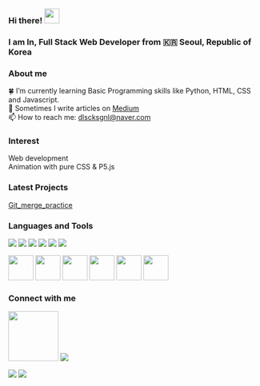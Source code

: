 ### Hi there! <img src="https://raw.githubusercontent.com/MartinHeinz/MartinHeinz/master/wave.gif" width="30px">
### I am In, Full Stack Web Developer from :kr: Seoul, Republic of Korea 

### About me

:four_leaf_clover: I’m currently learning Basic Programming skills like Python, HTML, CSS and Javascript.<br/>
:pencil: Sometimes I write articles on [Medium](https://medium.com/) <br/> <!-- Add a links-->
📫 How to reach me: dlscksgnl@naver.com <br/>

### Interest

Web development <br/>
Animation with pure CSS & P5.js <br/>

### Latest Projects
[Git_merge_practice](https://github.com/wassaa-1/merge_3.2_before_fast_forward)

### Languages and Tools

<p>
  <img src="https://img.shields.io/badge/Python-3766AB?style=flat-square&logo=Python&logoColor=white"/>
  <img src="https://img.shields.io/badge/MySQL-4479A1?style=flat&logo=MySQL&logoColor=white"/>
  <img src="https://img.shields.io/badge/HTML5-E34F26?&style=flat-square&logo=html5&logoColor=white"/>
  <img src="https://img.shields.io/badge/CSS3-1572B6?style=flat-square&logo=css3&logoColor=white" />
  <img src="https://img.shields.io/badge/JavaScript-323330?style=flat-square&logo=javascript&logoColor=F7DF1E" />
  <img src="https://img.shields.io/badge/Java-007396?style=flat&logo=OpenJDK&logoColor=white"/>
</p>

<p>
  <img src="https://static.codenary.co.kr/framework_logo/selenium.png" width="50" height="50"/>
  <img src="https://static.codenary.co.kr/framework_logo/tensorflow.png" width="50" height="50"/>
  <img src="https://static.codenary.co.kr/framework_logo/hadoop.png" width="50" height="50"/>
  <img src="https://static.codenary.co.kr/framework_logo/nodejs.png" width="50" height="50"/>
  <img src="https://static.codenary.co.kr/framework_logo/mongodb.png" width="50" height="50"/>
  <img src="https://static.codenary.co.kr/framework_logo/hive.png" width="50" height="50"/>
</p>

### Connect with me

<p>
  <a href="www.gmail.com"><img src="https://img.shields.io/badge/Gmail-EA4335?style=flat&logo=Gmail&logoColor=white" width="100" height="100"/></a>
  <a href="https://www.kakaocorp.com/page/service/service/KakaoTalk"><img src="https://img.shields.io/badge/KakaoTalk-FFCD00?style=flat&logo=KakaoTalk&logoColor=white"/></a>
</p>

<!-- status bar -->
  <img src="https://github-readme-stats.vercel.app/api?username=wassaa-1&layout=compact&show_icons=true&theme=vue&hide_border=true" />
  <img src="https://github-readme-stats.vercel.app/api/top-langs/?username=wassaa-1&layout=compact&theme=vue&hide_border=true" />
